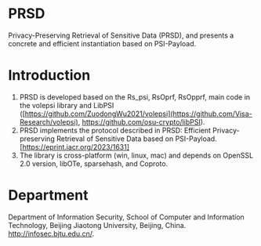 # PRSD
 Privacy-Preserving Retrieval of Sensitive Data (PRSD), and presents a concrete and efficient instantiation based on PSI-Payload.
# Introduction
1. PRSD is developed based on the Rs_psi, RsOprf, RsOpprf, main code in the volepsi library and LibPSI ([https://github.com/ZuodongWu2021/volepsi](https://github.com/Visa-Research/volepsi), https://github.com/osu-crypto/libPSI).
2. PRSD implements the protocol described in PRSD: Efficient Privacy-preserving Retrieval of Sensitive Data based on PSI-Payload. [https://eprint.iacr.org/2023/1631]
3. The library is cross-platform (win, linux, mac) and depends on OpenSSL 2.0 version, libOTe, sparsehash, and Coproto.
# Department  
Department of Information Security, School of Computer and Information Technology, Beijing Jiaotong University, Beijing, China. http://infosec.bjtu.edu.cn/.
